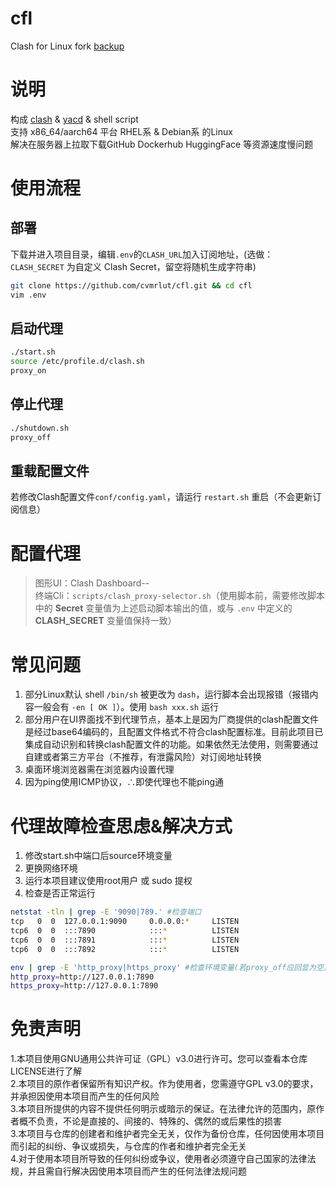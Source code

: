 # cfl
Clash for Linux fork [backup](https://github.com/Elegycloud/clash-for-linux-backup)

# 说明
构成 [clash](https://github.com/Dreamacro/clash) & [yacd](https://github.com/haishanh/yacd) & shell script <br>
支持 x86_64/aarch64 平台 RHEL系 & Debian系 的Linux <br>
解决在服务器上拉取下载GitHub Dockerhub HuggingFace 等资源速度慢问题 <br>

# 使用流程
## 部署
下载并进入项目目录，编辑`.env`的`CLASH_URL`加入订阅地址，(选做：`CLASH_SECRET` 为自定义 Clash Secret，留空将随机生成字符串)
```bash
git clone https://github.com/cvmrlut/cfl.git && cd cfl
vim .env
```

## 启动代理
```bash
./start.sh
source /etc/profile.d/clash.sh
proxy_on
```

## 停止代理
```bash
./shutdown.sh
proxy_off
```

## 重载配置文件
若修改Clash配置文件`conf/config.yaml`，请运行 `restart.sh` 重启（不会更新订阅信息）

# 配置代理
> 图形UI：Clash Dashboard-- <br>
> 终端Cli：`scripts/clash_proxy-selector.sh`（使用脚本前，需要修改脚本中的 **Secret** 变量值为上述启动脚本输出的值，或与 `.env` 中定义的 **CLASH_SECRET** 变量值保持一致）

# 常见问题
1. 部分Linux默认 shell `/bin/sh` 被更改为 `dash`，运行脚本会出现报错（报错内容一般会有 `-en [ OK ]`）。使用 `bash xxx.sh` 运行 <br>
2. 部分用户在UI界面找不到代理节点，基本上是因为厂商提供的clash配置文件是经过base64编码的，且配置文件格式不符合clash配置标准。目前此项目已集成自动识别和转换clash配置文件的功能。如果依然无法使用，则需要通过自建或者第三方平台（不推荐，有泄露风险）对订阅地址转换 <br>
3. 桌面环境浏览器需在浏览器内设置代理 <br>
4. 因为ping使用ICMP协议，∴即使代理也不能ping通 <br>

# 代理故障检查思虑&解决方式
1. 修改start.sh中端口后source环境变量 <br>
2. 更换网络环境 <br>
3. 运行本项目建议使用root用户 或 sudo 提权 <br>
4. 检查是否正常运行 <br>
```bash
netstat -tln | grep -E '9090|789.' #检查端口
tcp   0  0  127.0.0.1:9090     0.0.0.0:*     LISTEN     
tcp6  0  0  :::7890            :::*          LISTEN     
tcp6  0  0  :::7891            :::*          LISTEN     
tcp6  0  0  :::7892            :::*          LISTEN
```
```bash
env | grep -E 'http_proxy|https_proxy' #检查环境变量(若proxy_off应回显为空)
http_proxy=http://127.0.0.1:7890
https_proxy=http://127.0.0.1:7890
```

# 免责声明
1.本项目使用GNU通用公共许可证（GPL）v3.0进行许可。您可以查看本仓库LICENSE进行了解<br>
2.本项目的原作者保留所有知识产权。作为使用者，您需遵守GPL v3.0的要求，并承担因使用本项目而产生的任何风险 <br>
3.本项目所提供的内容不提供任何明示或暗示的保证。在法律允许的范围内，原作者概不负责，不论是直接的、间接的、特殊的、偶然的或后果性的损害 <br>
3.本项目与仓库的创建者和维护者完全无关，仅作为备份仓库，任何因使用本项目而引起的纠纷、争议或损失，与仓库的作者和维护者完全无关 <br>
4.对于使用本项目所导致的任何纠纷或争议，使用者必须遵守自己国家的法律法规，并且需自行解决因使用本项目而产生的任何法律法规问题 <br>
